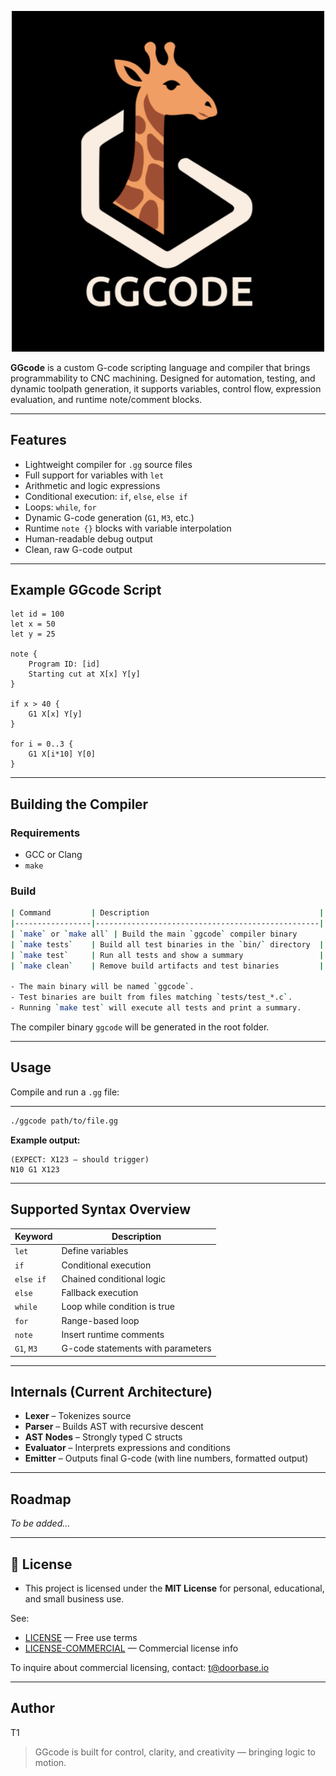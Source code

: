 <p align="center">
  <img src="logo.png" alt="GGcode Logo" width="500"/>
</p>

**GGcode** is a custom G-code scripting language and compiler that brings programmability to CNC machining. Designed for automation, testing, and dynamic toolpath generation, it supports variables, control flow, expression evaluation, and runtime note/comment blocks.

---


## Features

- Lightweight compiler for `.gg` source files
- Full support for variables with `let`
- Arithmetic and logic expressions
- Conditional execution: `if`, `else`, `else if`
- Loops: `while`, `for`
- Dynamic G-code generation (`G1`, `M3`, etc.)
- Runtime `note {}` blocks with variable interpolation
- Human-readable debug output
- Clean, raw G-code output

---

## Example GGcode Script

```gg
let id = 100
let x = 50
let y = 25

note {
    Program ID: [id]
    Starting cut at X[x] Y[y]
}

if x > 40 {
    G1 X[x] Y[y]
}

for i = 0..3 {
    G1 X[i*10] Y[0]
}
```

---

## Building the Compiler

### Requirements

- GCC or Clang
- `make`

### Build

```sh
| Command         | Description                                      |
|-----------------|--------------------------------------------------|
| `make` or `make all` | Build the main `ggcode` compiler binary         |
| `make tests`    | Build all test binaries in the `bin/` directory  |
| `make test`     | Run all tests and show a summary                 |
| `make clean`    | Remove build artifacts and test binaries         |

- The main binary will be named `ggcode`.
- Test binaries are built from files matching `tests/test_*.c`.
- Running `make test` will execute all tests and print a summary.

```
The compiler binary `ggcode` will be generated in the root folder.


---

## Usage

Compile and run a `.gg` file:

---


```sh
./ggcode path/to/file.gg
```

**Example output:**
```
(EXPECT: X123 — should trigger)
N10 G1 X123
```

---

## Supported Syntax Overview

| Keyword   | Description                        |
|-----------|------------------------------------|
| `let`     | Define variables                   |
| `if`      | Conditional execution              |
| `else if` | Chained conditional logic          |
| `else`    | Fallback execution                 |
| `while`   | Loop while condition is true       |
| `for`     | Range-based loop                   |
| `note`    | Insert runtime comments            |
| `G1`, `M3`| G-code statements with parameters  |

---

## Internals (Current Architecture)

- **Lexer** – Tokenizes source
- **Parser** – Builds AST with recursive descent
- **AST Nodes** – Strongly typed C structs
- **Evaluator** – Interprets expressions and conditions
- **Emitter** – Outputs final G-code (with line numbers, formatted output)

---

## Roadmap

*To be added...*

---

## 📜 License

- This project is licensed under the **MIT License** for personal, educational, and small business use.

See:

- [LICENSE](./LICENSE) — Free use terms  
- [LICENSE-COMMERCIAL](./LICENSE-COMMERCIAL) — Commercial license info

To inquire about commercial licensing, contact: [t@doorbase.io](mailto:t@doorbase.io)

---

## Author

T1

> GGcode is built for control, clarity, and creativity — bringing logic to motion.